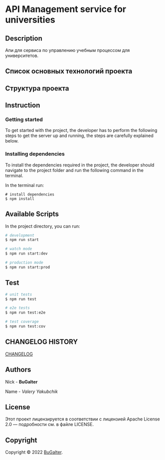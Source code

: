 # API Management service for universities

## Description

Апи для сервиса по управлению учебным процессом для университетов.

## Список основных технологий проекта

## Структура проекта

## Instruction

### Getting started

To get started with the project, the developer has to perform the following steps to get
the server up and running, the steps are carefully explained below.

### Installing dependencies

To install the dependencies required in the project, the developer should navigate to the project folder and run the
following command in the terminal.

In the terminal run:

```shell
# install dependencies
$ npm install
```

## Available Scripts

In the project directory, you can run:

```bash
# development
$ npm run start

# watch mode
$ npm run start:dev

# production mode
$ npm run start:prod
```

## Test

```bash
# unit tests
$ npm run test

# e2e tests
$ npm run test:e2e

# test coverage
$ npm run test:cov
```

## CHANGELOG HISTORY

[CHANGELOG](https://github.com/BuGalter/api-management-service/blob/develop/CHANGELOG.md)

## Authors

Nick - **BuGalter**

Name - _Valery Yakubchik_

## License

Этот проект лицензируется в соответствии с лицензией Apache License 2.0 — подробности
см. в файле LICENSE.

## Copyright

Copyright © 2022 [BuGalter](https://github.com/BuGalter).
